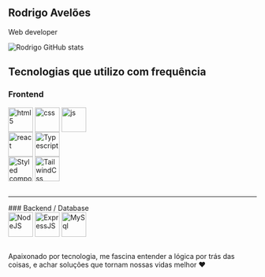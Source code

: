 ## Rodrigo Avelões 
Web developer

![Rodrigo GitHub stats](https://github-readme-stats.vercel.app/api?username=rodrigoaveloes&show_icons=true&theme=dracula&count_private=true)

## Tecnologias que utilizo com frequência

### Frontend

<div style="display: inline_block">
  <img align="center" alt="html5" src="https://user-images.githubusercontent.com/25181517/117447535-f00a3a00-af3d-11eb-89bf-45aaf56dbaf1.png" width="50"/>
  <img align="center" alt="css" src="https://user-images.githubusercontent.com/25181517/183898674-75a4a1b1-f960-4ea9-abcb-637170a00a75.png" width="50" />
  <img align="center" alt="js" src="https://user-images.githubusercontent.com/25181517/117447155-6a868a00-af3d-11eb-9cfe-245df15c9f3f.png" width="50" />
   <br/>
  <img align="center" alt="react" src="https://user-images.githubusercontent.com/25181517/183897015-94a058a6-b86e-4e42-a37f-bf92061753e5.png" width="50" />
  <img align="center" alt="Typescript" src="https://user-images.githubusercontent.com/25181517/183890598-19a0ac2d-e88a-4005-a8df-1ee36782fde1.png" width="50" />
   <br/>
  <img align="center" alt="Styled components" src="https://i.imgur.com/jThJ7zs.png"  width="50"/>
  <img align="center" alt="TailwindCss" src="https://i.imgur.com/Ygxf5tc.png"  width="50" />
  </div><br/>
  <hr/>
  ### Backend / Database
  <div style="display: inline_block">
  <img align="center" alt="NodeJS" src="https://i.imgur.com/xowpYfU.png"  width="50" />
  <img align="center" alt="ExpressJS" src="https://i.imgur.com/hxiUohw.png"  width="50" />
  <img align="center" alt="MySql" src="https://i.imgur.com/JmrCWJM.png"  width="50" />
  </div><br/>
  
  
      
     
      
  
  
  
  

  	
  
  

  
  


Apaixonado por tecnologia, me fascina entender a lógica por trás das coisas, e achar soluções que tornam nossas vidas melhor ❤️
